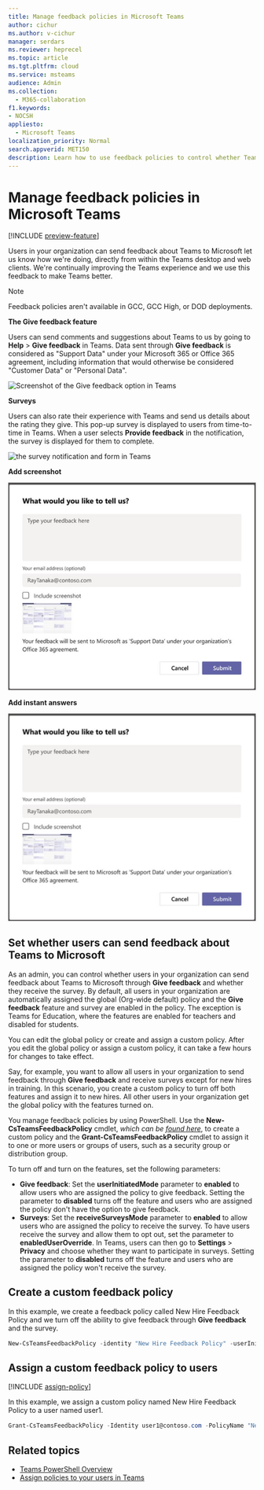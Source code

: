 ```yaml
---
title: Manage feedback policies in Microsoft Teams
author: cichur
ms.author: v-cichur
manager: serdars
ms.reviewer: heprecel
ms.topic: article
ms.tgt.pltfrm: cloud
ms.service: msteams
audience: Admin
ms.collection: 
  - M365-collaboration
f1.keywords:
- NOCSH
appliesto: 
  - Microsoft Teams
localization_priority: Normal
search.appverid: MET150
description: Learn how to use feedback policies to control whether Teams users in your organization can submit feedback about Teams to Microsoft.
---
```


# Manage feedback policies in Microsoft Teams

[!INCLUDE [preview-feature](includes/preview-feature.md)]

Users in your organization can send feedback about Teams to Microsoft let us know how we're doing, directly from within the Teams desktop and web clients. We're continually improving the Teams experience and we use this feedback to make Teams better.

> [!NOTE]
> Feedback policies aren't available in GCC, GCC High, or DOD deployments.

**The Give feedback feature**

Users can send comments and suggestions about Teams to us by going to **Help** > **Give feedback** in Teams. Data sent through **Give feedback** is considered as "Support Data" under your Microsoft 365 or Office 365 agreement, including information that would otherwise be considered "Customer Data" or "Personal Data".

![Screenshot of the Give feedback option in Teams](media/manage-feedback-policies-in-teams-give-feedback.png)

**Surveys**

Users can also rate their experience with Teams and send us details about the rating they give. This pop-up survey is displayed to users from time-to-time in Teams. When a user selects **Provide feedback** in the notification, the survey is displayed for them to complete.

![the survey notification and form in Teams](media/manage-feedback-policies-in-teams-survey.png)

**Add screenshot**

![temp image 0](media/feedbackAddScreenshot.png)

**Add instant answers**

![temp image](media/instantAnswers.png)

## Set whether users can send feedback about Teams to Microsoft

As an admin, you can control whether users in your organization can send feedback about Teams to Microsoft through **Give feedback** and whether they receive the survey. By default, all users in your organization are automatically assigned the global (Org-wide default) policy and the **Give feedback** feature and survey are enabled in the policy. The exception is Teams for Education, where the features are enabled for teachers and disabled for students.

You can edit the global policy or create and assign a custom policy. After you edit the global policy or assign a custom policy, it can take a few hours for changes to take effect.

Say, for example, you want to allow all users in your organization to send feedback through **Give feedback** and receive surveys except for new hires in training. In this scenario, you create a custom policy to turn off both features and assign it to new hires. All other users in your organization get the global policy with the features turned on.  

You manage feedback policies by using PowerShell. Use the **New-CsTeamsFeedbackPolicy** cmdlet, *which can be [found here](https://docs.microsoft.com/office365/enterprise/powershell/manage-skype-for-business-online-with-office-365-powershell)*, to create a custom policy and the **Grant-CsTeamsFeedbackPolicy** cmdlet to assign it to one or more users or groups of users, such as a security group or distribution group.

To turn off and turn on the features, set the following parameters:

 - **Give feedback**: Set the **userInitiatedMode** parameter to **enabled** to allow users who are assigned the policy to give feedback. Setting the parameter to **disabled** turns off the feature and users who are assigned the policy don't have the option to give feedback.
 - **Surveys**: Set the **receiveSurveysMode** parameter to **enabled** to allow users who are assigned the policy to receive the survey. To have users receive the survey and allow them to opt out, set the parameter to **enabledUserOverride**. In Teams, users can then go to **Settings** > **Privacy** and choose whether they want to participate in surveys. Setting the parameter to **disabled** turns off the feature and users who are assigned the policy won't receive the survey.

## Create a custom feedback policy

In this example, we create a feedback policy called New Hire Feedback Policy and we turn off the ability to give feedback through **Give feedback** and the survey.

```PowerShell
New-CsTeamsFeedbackPolicy -identity "New Hire Feedback Policy" -userInitiatedMode disabled -receiveSurveysMode disabled
```

## Assign a custom feedback policy to users

[!INCLUDE [assign-policy](includes/assign-policy.md)]

In this example, we assign a custom policy named New Hire Feedback Policy to a user named user1.

```PowerShell
Grant-CsTeamsFeedbackPolicy -Identity user1@contoso.com -PolicyName "New Hire Feedback Policy"
```

## Related topics

- [Teams PowerShell Overview](teams-powershell-overview.md)
- [Assign policies to your users in Teams](assign-policies.md)
